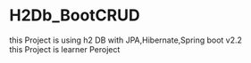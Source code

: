 # H2Db_BootCRUD
this Project is using h2 DB with JPA,Hibernate,Spring boot v2.2  
this Project is learner Peroject
